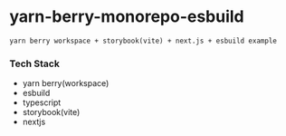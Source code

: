# yarn-berry-monorepo-esbuild

```
yarn berry workspace + storybook(vite) + next.js + esbuild example
```

### Tech Stack

- yarn berry(workspace)
- esbuild
- typescript
- storybook(vite)
- nextjs
